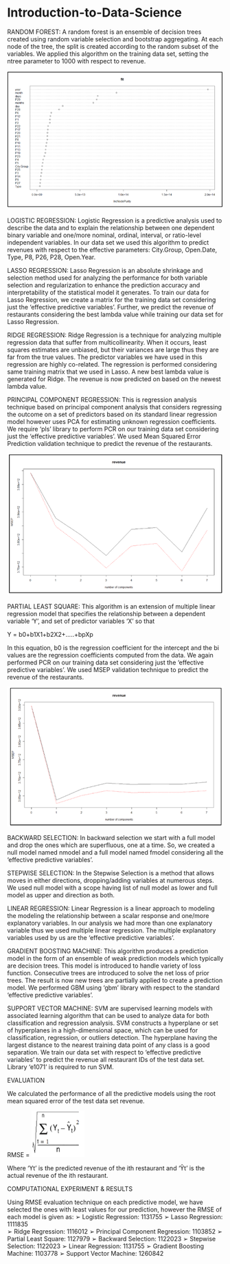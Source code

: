 # Introduction-to-Data-Science

RANDOM FOREST: A random forest is an ensemble of decision trees created using random variable selection and bootstrap aggregating. At each node of the tree, the split is created according to the random subset of the variables. We applied this algorithm on the training data set, setting the ntree parameter to 1000 with respect to revenue. 

![](Random_Forest.PNG)


LOGISTIC REGRESSION: Logistic Regression is a predictive analysis used to describe the data and to explain the relationship between one dependent binary variable and one/more nominal, ordinal, interval, or ratio-level independent variables. In our data set we used this algorithm to predict revenues with respect to the effective parameters: City.Group, Open.Date, Type, P8, P26, P28, Open.Year. 


LASSO REGRESSION: Lasso Regression is an absolute shrinkage and selection method used for analyzing the performance for both variable selection and regularization to enhance the prediction accuracy and interpretability of the statistical model it generates. To train our data for Lasso Regression, we create a matrix for the training data set considering just the ‘effective predictive variables’. Further, we predict the revenue of restaurants considering the best lambda value while training our data set for Lasso Regression. 


RIDGE REGRESSION: Ridge Regression is a technique for analyzing multiple regression data that suffer from multicollinearity. When it occurs, least squares estimates are unbiased, but their variances are large thus they are far from the true values. The predictor variables we have used in this regression are highly co-related. The regression is performed considering same training matrix that we used in Lasso. A new best lambda value is generated for Ridge. The revenue is now predicted on based on the newest lambda value. 


PRINCIPAL COMPONENT REGRESSION: This is regression analysis technique based on principal component analysis that considers regressing the outcome on a set of predictors based on its standard linear regression model however uses PCA for estimating unknown regression coefficients. We require ‘pls’ library to perform PCR on our training data set considering just the ‘effective predictive variables’. We used Mean Squared Error Prediction validation technique to predict the revenue of the restaurants. 

![](PCR.PNG)


PARTIAL LEAST SQUARE: This algorithm is an extension of multiple linear regression model that specifies the relationship between a dependent variable ‘Y’, and set of predictor variables ‘X’ so that  

Y = b0+b1X1+b2X2+…..+bpXp 

In this equation, b0 is the regression coefficient for the intercept and the bi values are the regression coefficients computed from the data. We again performed PCR on our training data set considering just the ‘effective predictive variables’. We used MSEP validation technique to predict the revenue of the restaurants. 

![](PLS.PNG)


BACKWARD SELECTION: In backward selection we start with a full model and drop the ones which are superfluous, one at a time. So, we created a null model named nmodel and a full model named fmodel considering all the ‘effective predictive variables’. 


STEPWISE SELECTION: In the Stepwise Selection is a method that allows moves in either directions, dropping/adding variables at numerous steps. We used null model with a scope having list of null model as lower and full model as upper and direction as both. 


LINEAR REGRESSION: Linear Regression is a linear approach to modeling the modeling the relationship between a scalar response and one/more explanatory variables. In our analysis we had more than one explanatory variable thus we used multiple linear regression. The multiple explanatory variables used by us are the ‘effective predictive variables’. 


GRADIENT BOOSTING MACHINE: This algorithm produces a prediction model in the form of an ensemble of weak prediction models which typically are decision trees. This model is introduced to handle variety of loss function. Consecutive trees are introduced to solve the net loss of prior trees. The result is now new trees are partially applied to create a prediction model. We performed GBM using ‘gbm’ library with respect to the standard ‘effective predictive variables’.


SUPPORT VECTOR MACHINE:  SVM are supervised learning models with associated learning algorithm that can be used to analyze data for both classification and regression analysis. SVM constructs a hyperplane or set of hyperplanes in a high-dimensional space, which can be used for classification, regression, or outliers detection. The hyperplane having the largest distance to the nearest training data point of any class is a good separation. We train our data set with respect to ‘effective predictive variables’ to predict the revenue all restaurant IDs of the test data set. Library ‘e1071’ is required to run SVM. 


EVALUATION

We calculated the performance of all the predictive models using the root mean squared error of the test data set revenue.

RMSE =  ![](RMSE.PNG)

Where ‘Yt’ is the predicted revenue of the ith restaurant and ‘Ŷt’ is the actual revenue of the ith restaurant. 

COMPUTATIONAL EXPERIMENT & RESULTS

Using RMSE evaluation technique on each predictive model, we have selected the ones with least values for our prediction, however the RMSE of each model is given as: 
➢ Logistic Regression: 1131755 
➢ Lasso Regression: 1111835   
➢ Ridge Regression: 1116012 
➢ Principal Component Regression: 1103852 
➢ Partial Least Square: 1127979 
➢ Backward Selection: 1122023 
➢ Stepwise Selection: 1122023 
➢ Linear Regression: 1131755 
➢ Gradient Boosting Machine: 1103778 
➢ Support Vector Machine: 1260842 
